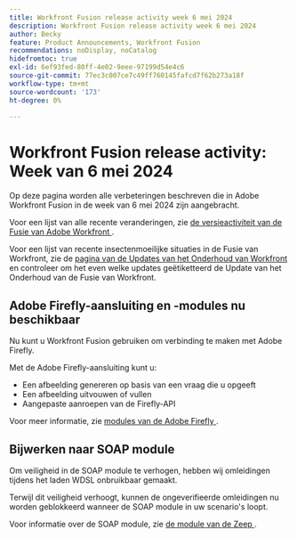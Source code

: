 ```yaml
---
title: Workfront Fusion release activity week 6 mei 2024
description: Workfront Fusion release activity week 6 mei 2024
author: Becky
feature: Product Announcements, Workfront Fusion
recommendations: noDisplay, noCatalog
hidefromtoc: true
exl-id: 6ef93fed-80ff-4e02-9eee-97199d54e4c6
source-git-commit: 77ec3c007ce7c49ff760145fafcd7f62b273a18f
workflow-type: tm+mt
source-wordcount: '173'
ht-degree: 0%

---
```


# Workfront Fusion release activity: Week van 6 mei 2024

Op deze pagina worden alle verbeteringen beschreven die in Adobe Workfront Fusion in de week van 6 mei 2024 zijn aangebracht.

Voor een lijst van alle recente veranderingen, zie [ de versieactiviteit van de Fusie van Adobe Workfront ](/help/workfront-fusion/fusion-product-releases/fusion-release-activity.md).

Voor een lijst van recente insectenmoeilijke situaties in de Fusie van Workfront, zie de [ pagina van de Updates van het Onderhoud van Workfront ](https://experienceleague.adobe.com/docs/workfront-known-issues/releases/current-updates.html) en controleer om het even welke updates geëtiketteerd de Update van het Onderhoud van de Fusie van Workfront.

## Adobe Firefly-aansluiting en -modules nu beschikbaar

Nu kunt u Workfront Fusion gebruiken om verbinding te maken met Adobe Firefly.

Met de Adobe Firefly-aansluiting kunt u:

* Een afbeelding genereren op basis van een vraag die u opgeeft
* Een afbeelding uitvouwen of vullen
* Aangepaste aanroepen van de Firefly-API

Voor meer informatie, zie [ modules van de Adobe Firefly ](/help/workfront-fusion/references/apps-and-modules/adobe-connectors/adobe-firefly-modules.md).

## Bijwerken naar SOAP module

Om veiligheid in de SOAP module te verhogen, hebben wij omleidingen tijdens het laden WDSL onbruikbaar gemaakt.

Terwijl dit veiligheid verhoogt, kunnen de ongeverifieerde omleidingen nu worden geblokkeerd wanneer de SOAP module in uw scenario&#39;s loopt.

Voor informatie over de SOAP module, zie [ de module van de Zeep ](/help/workfront-fusion/references/apps-and-modules/universal-connectors/soap-module.md).

